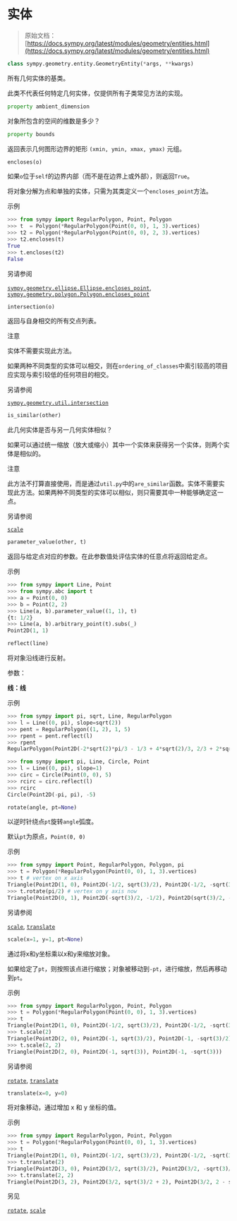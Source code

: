 # 实体

> 原始文档：[https://docs.sympy.org/latest/modules/geometry/entities.html](https://docs.sympy.org/latest/modules/geometry/entities.html)

```py
class sympy.geometry.entity.GeometryEntity(*args, **kwargs)
```

所有几何实体的基类。

此类不代表任何特定几何实体，仅提供所有子类常见方法的实现。

```py
property ambient_dimension
```

对象所包含的空间的维数是多少？

```py
property bounds
```

返回表示几何图形边界的矩形 `(xmin, ymin, xmax, ymax)` 元组。

```py
encloses(o)
```

如果`o`位于`self`的边界内部（而不是在边界上或外部），则返回`True`。

将对象分解为点和单独的实体，只需为其类定义一个`encloses_point`方法。

示例

```py
>>> from sympy import RegularPolygon, Point, Polygon
>>> t  = Polygon(*RegularPolygon(Point(0, 0), 1, 3).vertices)
>>> t2 = Polygon(*RegularPolygon(Point(0, 0), 2, 3).vertices)
>>> t2.encloses(t)
True
>>> t.encloses(t2)
False 
```

另请参阅

[`sympy.geometry.ellipse.Ellipse.encloses_point`](ellipses.html#sympy.geometry.ellipse.Ellipse.encloses_point "sympy.geometry.ellipse.Ellipse.encloses_point"), [`sympy.geometry.polygon.Polygon.encloses_point`](polygons.html#sympy.geometry.polygon.Polygon.encloses_point "sympy.geometry.polygon.Polygon.encloses_point")

```py
intersection(o)
```

返回与自身相交的所有交点列表。

注意

实体不需要实现此方法。

如果两种不同类型的实体可以相交，则在`ordering_of_classes`中索引较高的项目应实现与索引较低的任何项目的相交。

另请参阅

[`sympy.geometry.util.intersection`](utils.html#sympy.geometry.util.intersection "sympy.geometry.util.intersection")

```py
is_similar(other)
```

此几何实体是否与另一几何实体相似？

如果可以通过统一缩放（放大或缩小）其中一个实体来获得另一个实体，则两个实体是相似的。

注意

此方法不打算直接使用，而是通过`util.py`中的`are_similar`函数。实体不需要实现此方法。如果两种不同类型的实体可以相似，则只需要其中一种能够确定这一点。

另请参阅

[`scale`](#sympy.geometry.entity.GeometryEntity.scale "sympy.geometry.entity.GeometryEntity.scale")

```py
parameter_value(other, t)
```

返回与给定点对应的参数。在此参数值处评估实体的任意点将返回给定点。

示例

```py
>>> from sympy import Line, Point
>>> from sympy.abc import t
>>> a = Point(0, 0)
>>> b = Point(2, 2)
>>> Line(a, b).parameter_value((1, 1), t)
{t: 1/2}
>>> Line(a, b).arbitrary_point(t).subs(_)
Point2D(1, 1) 
```

```py
reflect(line)
```

将对象沿线进行反射。

参数：

**线：线**

示例

```py
>>> from sympy import pi, sqrt, Line, RegularPolygon
>>> l = Line((0, pi), slope=sqrt(2))
>>> pent = RegularPolygon((1, 2), 1, 5)
>>> rpent = pent.reflect(l)
>>> rpent
RegularPolygon(Point2D(-2*sqrt(2)*pi/3 - 1/3 + 4*sqrt(2)/3, 2/3 + 2*sqrt(2)/3 + 2*pi/3), -1, 5, -atan(2*sqrt(2)) + 3*pi/5) 
```

```py
>>> from sympy import pi, Line, Circle, Point
>>> l = Line((0, pi), slope=1)
>>> circ = Circle(Point(0, 0), 5)
>>> rcirc = circ.reflect(l)
>>> rcirc
Circle(Point2D(-pi, pi), -5) 
```

```py
rotate(angle, pt=None)
```

以逆时针绕点`pt`旋转`angle`弧度。

默认`pt`为原点，`Point(0, 0)`

示例

```py
>>> from sympy import Point, RegularPolygon, Polygon, pi
>>> t = Polygon(*RegularPolygon(Point(0, 0), 1, 3).vertices)
>>> t # vertex on x axis
Triangle(Point2D(1, 0), Point2D(-1/2, sqrt(3)/2), Point2D(-1/2, -sqrt(3)/2))
>>> t.rotate(pi/2) # vertex on y axis now
Triangle(Point2D(0, 1), Point2D(-sqrt(3)/2, -1/2), Point2D(sqrt(3)/2, -1/2)) 
```

另请参阅

[`scale`](#sympy.geometry.entity.GeometryEntity.scale "sympy.geometry.entity.GeometryEntity.scale"), [`translate`](#sympy.geometry.entity.GeometryEntity.translate "sympy.geometry.entity.GeometryEntity.translate")

```py
scale(x=1, y=1, pt=None)
```

通过将x和y坐标乘以x和y来缩放对象。

如果给定了`pt`，则按照该点进行缩放；对象被移动到`-pt`，进行缩放，然后再移动到`pt`。

示例

```py
>>> from sympy import RegularPolygon, Point, Polygon
>>> t = Polygon(*RegularPolygon(Point(0, 0), 1, 3).vertices)
>>> t
Triangle(Point2D(1, 0), Point2D(-1/2, sqrt(3)/2), Point2D(-1/2, -sqrt(3)/2))
>>> t.scale(2)
Triangle(Point2D(2, 0), Point2D(-1, sqrt(3)/2), Point2D(-1, -sqrt(3)/2))
>>> t.scale(2, 2)
Triangle(Point2D(2, 0), Point2D(-1, sqrt(3)), Point2D(-1, -sqrt(3))) 
```

另请参阅

[`rotate`](#sympy.geometry.entity.GeometryEntity.rotate "sympy.geometry.entity.GeometryEntity.rotate"), [`translate`](#sympy.geometry.entity.GeometryEntity.translate "sympy.geometry.entity.GeometryEntity.translate")

```py
translate(x=0, y=0)
```

将对象移动，通过增加 x 和 y 坐标的值。

示例

```py
>>> from sympy import RegularPolygon, Point, Polygon
>>> t = Polygon(*RegularPolygon(Point(0, 0), 1, 3).vertices)
>>> t
Triangle(Point2D(1, 0), Point2D(-1/2, sqrt(3)/2), Point2D(-1/2, -sqrt(3)/2))
>>> t.translate(2)
Triangle(Point2D(3, 0), Point2D(3/2, sqrt(3)/2), Point2D(3/2, -sqrt(3)/2))
>>> t.translate(2, 2)
Triangle(Point2D(3, 2), Point2D(3/2, sqrt(3)/2 + 2), Point2D(3/2, 2 - sqrt(3)/2)) 
```

另见

[`rotate`](#sympy.geometry.entity.GeometryEntity.rotate "sympy.geometry.entity.GeometryEntity.rotate"), [`scale`](#sympy.geometry.entity.GeometryEntity.scale "sympy.geometry.entity.GeometryEntity.scale")
